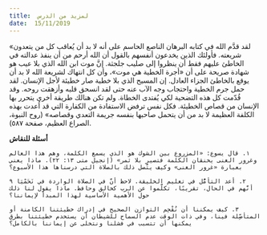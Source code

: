 ```yaml
---
title:  لمزيد من الدرس
date:  15/11/2019
---
```


«لقد قدَّم الله في كتابه البرهان الناصع الحاسم على أنه لا بد أن يُعاقب كل من يتعدون شريعته. فأولئك الذين يخدعون أنفسهم بالقول أن الله أرحم من أن ينفذ عدالته في الخاطئ عليهم فقط أن ينظروا إلى صليب جلجثة. إنَّ موت ابن الله الذي بلا عيب هو شهادة صريحة على أن «أجرة الخطية هي موت»، وأن كل انتهاك لشريعة الله لا بد أن يوقع بالخاطئ الجزاء العادل. إن المسيح الذي بلا خطية صار خطيئة لأجل الإنسان. لقد حمل جرم الخطية واحتجاب وجه الآب عنه حتى لقد انسحق قلبه وأزهقت روحه. وقد قُدّمت كل هذه التضحية لكي يُفتدى الخطاة. ولم تكن هنالك طريقة أخرى يتحرر بها الإنسان من قصاص الخطيئة. فكل نفس ترفض الاستفادة من الكفارة التي قد اُعدت بهذه الكلفة العظيمة لا بد من أن يتحمل صاحبها بنفسه جريمة التعدي وقصاصه» (روح النبوة، الصراع العظيم، صفحة ٥٨٧).

**أسئلة للنقاش**

`١. قال يسوع: «المزروع بين الشوك هو الذي يسمع الكلمة، وهم هذا العالم وغرور الغنى يخنقان الكلمة فتصير بلا ثمر» (إنجيل متى ١٣: ٢٢). ماذا يعني بعبارة «غرور الغنى» وكيف يتَّصل ذلك بالصلاة التي درسناها هذا الأسبوع؟`

`٢. أعد التأمُّل في تعليم الخليقة. لاحظ أنَّ في الصلاة الواردة في نَحَمْيَا ٩ أنَّهم في الحال، تقريبًا، تكلَّموا عن الرب كخالق وحافظ. ماذا يقول لنا ذلك حول الأهمية الأساسية لهذا المبدأ لإيماننا؟`

`٣. كيف يمكننا أن نُقْحِم التوازن الصحيح في إدراك خطيئتنا الكامنة أو المتأصِّلة فينا، وفي ذات الوقت عدم السماح للشيطان أن يستخدم خطيئتنا بطرق يمكنها أن تتسبب في فشلنا ونتخلى عن إيماننا بالكامل؟`